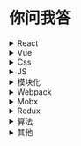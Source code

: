 # 你问我答
<details>
    <summary>React</summary>
    <h2>
        React 性能优化
    </h2>
    <ol>
        <li>shouldcomponentupdate</li>
        <li>purecomponent 纯组件 prop state没改变 不会触发render</li>
        <li>key</li>
        <li>避免render内部新建变量和bind函数</li>
        <li>Immutable</li>
    </ol>
    <h2>
        React Fiber
    </h2>
    <ol>
        <li>
        从reactDOM.render()变成了ReactDOMFiber.render()
        </li>
        <li>
        我们使用了ReactFiber去渲染整个页面，ReactFiber会将整个更新任务分成若干个小的更新任务，
    然后设置一些任务默认的优先级。每执行完一个小任务之后，会释放主线程
        </li>
    </ol>
    <h2>
        React Hooks
    </h2>
    <ol>
        <li>
            难以重用和共享组件 逻辑复杂的组件难以开发与维护  
        </li>
        <li>
            告别了繁杂的this和合并了难以记忆的生命周期   
        </li>
        <li>
            支持包装自己的Hooks(自定义Hooks)，是基于纯命令式的api      
        </li>
        <li>
            更好的完成状态之间的共享，解决原来class组件内部封装的问题，也解决了高阶组件和函数组件的嵌套过深。一个组件一个自己的state，一个组件内可以公用      
        </li>
        <li>
            对于类组件中使用 shouldComponentUpdate 进行优化的地方，
                可以使用 React.memo 包裹整个组件，对 props 进行浅比较来判断。
                合理地规范传入的props，从根本上减少不必要地渲染  
        </li>
    </ol>
    <h2>React diff</h2>
    <ol>
        <li>老diff算法O(n3) react diff O(n)</li>
        <li>Web UI中dom节点跨层级移动操作很少 react对virtual dom进行分层比较 如果一个节点不存在 则改节点和子节点完全删除 发现多了节点 会直接创建节点</li>
        <li>组件比较 如果是同一类型的按照原策略比较virtual dom树 如果不是 就直接替换该节点以及所有子节点</li>
        <li>同一层级的节点 diff算法有插入 移动 删除的操作 如果同一位置节点不同 就直接删除然后然后创建插入
    所以react推荐添加唯一的key进行区分</li>
    </ol>
</details>
<details>
    <summary>Vue</summary>
    <h2>nextTick</h2>
    <ol>
        <li>在下次 DOM 更新循环结束之后执行延迟回调 更新异步</li>
    </ol>
</details>
<details>
    <summary>Css</summary>
    <h2>
    BFC
    </h2>
    <ol>
        <li>
        盒子并且至少满足下列条件中的任何一个：
            <ul>
                <li>float的值不为none</li>
                <li>position的值不为static或者relative</li>
                <li>display的值为 table-cell, table-caption, inline-block, flex, 或者 inline-flex中的其中一个</li>
                <li>overflow的值不为visible</li>
            </ul>
        </li>
        <li>
            BFC来防止外边距折叠
        </li>
        <li>使用BFC来包含浮动</li>
        <li>一个容器里有浮动元素。由于这个原因，容器元素没有高度，
    它的浮动孩子将会脱离页面的常规流。我们通常使用清除浮动来解决这个问题，
    最受欢迎的方法是使用一个clearfix的伪类元素。但我们同样可以通过定义一个BFC来达到这个目的</li>
    </ol>
    <h2>
    清除浮动
    </h2>
    <ol>
        <li>浮动元素脱离了文档流，并不占据文档流的位置，自然父元素也就不能被撑开，所以没了高度</li>
        <li>clear</li>
        <li>BFC</li>
    </ol>
    <h2>居中</h2>
    <ol>
        <li>flex</li>
        <li>grid</li>
        <li>margin: 0 auto; text-align: center </li>
        <li>table</li>
        <li>绝对布局 相对布局</li>
    </ol>
</details>
<details>
    <summary>JS</summary>
    <h2>Event loop</h2>
    <ol>
        <li>虽然js是单线程，但是完全可以模拟多线程，靠的就是Event Loop</li>
        <li>异步任务 分为 微任务(microtask) 和 宏任务(task)，执行的顺序是 执行栈中的代码 => 微任务 => 宏任务</li>
        <li>执行栈
        执行栈中的代码永远最先执行
        微任务(microtask):
            当执行栈中的代码执行完毕，会在执行宏任务队列之前先看看微任务队列中有没有任务，如果有会先将微任务队列中的任务清空才会去执行宏任务队列
        宏任务(task): setTimeout setInterval setImmediate(IE专用)
            等待执行栈和微任务队列都执行完毕才会执行，并且在执行完每一个宏任务之后，会去看看微任务队列有没有新添加的任务，如果有，会先将微任务队列中的任务清空，才会继续执行下一个宏任务</li>
    </ol>
    <h2>节流、防抖</h2>
    <ol>
        <li>函数防抖(debounce):在事件被触发n秒后再执行回调，如果在这n秒内又被触发，则重新计时。input 更改请求</li>
        <li>函数节流(throttle)：规定在一个单位时间内，只能触发一次函数。如果这个单位时间内触发多次函数，只有一次生效。</li>
    </ol>
    <h2>async函数</h2>
    <ol>
        <li>async 函数的实现，就是将 Generator 函数和自动执行器</li>
        <li>当函数执行的时候，一旦遇到 await 就会先返回，等到触发的异步操作完成，再接着执行函数体内后面的语句</li>
    </ol>
    <h2>promise</h2>
    <ol>
        <li>promise.all: 这个返回的 promise 之后会在所有的 promise 都完成或有一个 promise 失败时异步地变为完成或失败</li>
        <li>promise内的逻辑会同步执行 只有then方法和catch方法是异步的
            <pre>
                console.log('1')
                new Promise(() => {
                    console.log('2');
                })
                console.log('2')
                // 1 2 3
            </pre>
        </li>
    </ol>
    <h2>
        call apply bind
    </h2>
    <ol>
        <li>只参数形式不一样 调用即运行 </li>
        <li>bind会返回一个新的函数 都用于改变运行时的上下文</li>
    </ol>
    <h2>requestAnimationFrame</h2>
    <ol>
        <li>一般用于动画，与 setTimeout 方法类似，区别是 setTimeout 是用户指定的</li>
        <li>requestAnimationFrame 是浏览器刷新频率决定的，一般遵循 W3C 标准，它在浏览器每次刷新页面之前执行</li>
    </ol>
    <h2>javascript中有哪些数据类型</h2>
    <ol>
        <li>String</li>
        <li>Boolean</li>
        <li>Number</li>
        <li>Symbol</li>
        <li>Null</li>
        <li>Undefined</li>
        <li>Object</li>
    </ol>
    <h2>解释一下symbol</h2>
    <ol>
        <li>Symbol 是 ES6 引入了一种新的原始数据类型，表示独一无二的值</li>
        <li>可以用作对象的属性名保证唯一不重名</li>
        <li>Symbol 作为属性名，不会被常规方法遍历得到，即该属性不会出现在for...in、for...of循环中，也不会被Object.keys()、Object.getOwnPropertyNames()、JSON.stringify()返回，但是，它并不是私有属性，可以使用 Object.getOwnPropertySymbols 方法，可以获取指定对象的所有 Symbol 属性名</li>
    </ol>
    <h2>Map和object的区别</h2>
    <ol>
        <li>例：{(1, "smile"), (2, "cry"), (42, "happy")}
        Map中的键和值可以是任何数据类型，不仅限于字符串或整数
        </li>
        <li>JSON直接支持Object，但尚未支持Map。因此，在某些我们必须使用JSON的情况下，应将Object视为首选</li>
        <li>Map是一个纯哈希结构，而Object不是（它拥有自己的内部逻辑）。使用delete对Object的属性进行删除操作存在很多性能问题。所以，针对于存在大量增删操作的场景，使用Map更合适</li>
        <li>不同于Object，Map会保留所有元素的顺序。Map结构是在基于可迭代的基础上构建的，所以如果考虑到元素迭代或顺序，使用Map更好，它能够确保在所有浏览器中的迭代性能。</li>
        <li>Map在存储大量数据的场景下表现更好，尤其是在key为未知状态，并且所有key和所有value分别为相同类型的情况下</li>
    </ol>
    <h2>for in for of区别</h2>
    <ol>
        <li>for in的index是字符串类型，遍历可能不是按照实际顺序,会遍历所有可枚举属性 包括原型上的，更适合遍历对象 不遍历数组</li>
        <li>for of一般用于遍历数组 不能遍历对象</li>
    </ol>
    <h2>object.keys object.getOwnPropertyNames区别</h2>
    <ol>
        <li>object.keys返回自身所有可枚举属性</li>
        <li>object.getOwnPropertyNames返回自身所有属性包括不可枚举属性</li>
    </ol>
</details>
<details>
    <summary>模块化</summary>
    <h2>CommonJs</h2>
    <ol>
        <li>commonjs主要应用于服务器，实现同步加载，如nodejs</li>
        <li>require 模块导入</li>
        <li>module.exports === exports 导出</li>
    </ol>
    <h2>AMD</h2>
    <ol>
        <li>AMD规范应用于浏览器，如requirejs，为异步加载</li>
    </ol>
    <h2>ES6</h2>
    <ol>
        <li>import模块导入</li>
        <li>export 模块导出</li>
    </ol>
</details>
<details>
    <summary>Webpack</summary>
    <h2>webpack 优化</h2>
    <ol>
        <li>
        关闭sourcemap
        </li>
        <li>将不变文件cdn打包 提取公共库包 减少打包文件 dll</li>
        <li>调用多进程打包 happypack</li>
        <li>压缩代码</li>
        <li>雪碧图</li>
        <li>loader include exclude</li>
        <li>cdn</li>
    </ol>
</details>
<details>
    <summary>Mobx</summary>
    <pre>
        import { observable, autorun } from 'mobx';
        const counter = observable(0);
        autorun(() => {
        console.log('autorun', counter.get());
        });
        counter.set(1);
        // 0
        // 1
        // set后会重新触发autorun
        // autorun 先生成一个Derivation类 执行传入函数 计算出observing(通过get方法)
        // set之后会从observing中取他的Derivation 触发重新执行
    </pre>
    <pre>
    import { observable, autorun } from 'mobx';
    const counter = observable(0);
    const foo = observable(0);
    const bar = observable(0);
    autorun(() => {
      if (counter.get() === 0) {
        console.log('foo', foo.get());
      } else {
        console.log('bar', bar.get());
      }
    });
    bar.set(10);    // 不触发 autorun
    counter.set(1); // 触发 autorun
    foo.set(100);   // 不触发 autorun
    bar.set(100);   // 触发 autorun
    // foo 0
    // bar 10
    // bar 100
    // 通过get知道 autorun先是依赖counter和foo
    // counter.set后依赖counter bar
    </pre>
    <ol>
        <li>Object.defineProperty，proxy 拦截 getter 和 setter</li>
        <li>Mobx 最关键的函数在于 autoRun</li>
        <li>Observable 。用来包装一个属性为 被观察者
    autorun 。用来包装一个方法为 观察者</li>
        <li>对比Redux
            <ul>
                <li>Redux将数据保存在单一store中，Mobx将数据保存在分散的多个store中</li>
                <li>Redux需要手动处理变化后的操作，Mobx使用observable保存数据，数据变化后自动处理响应的操作</li>
                <li>Redux使用不可变状态，不能直接去修改它，而是应该使用纯函数返回一个新的状态；Mobx中的状态是可以直接修改的</li>
            </ul>
        </li>
    </ol>
</details>
<details>
    <summary>Redux</summary>
    <h2><a href="./my_redux/index.js">从零实现Demo</a></h2>
</details>
<details>
    <summary>算法</summary>
    <h2>给定一个整数数组，找出其中两个数相加等于目标值</h2>
    <ol>
        <li>遍历两次 一个数跟后面所有数相加判断</li>
        <li>先将数组排序 定义两个指针 一个从左往右 一个从右往左 遍历找到</li>
    </ol>
</details>
<details>
    <summary>其他</summary>
    <h2>
        函数式组件的特性 
    </h2>
    <ol>
        <li>无状态</li>
        <li>无生命周期方法</li>
        <li>无this</li>
        <li>在之前，函数式组件更多地被用来当作展示性组件（presentational component）：只是单纯地接受props并且展示内容。</li>
        <li>函数式组件因为没有生命周期，也就没有了shouldComponentUpdate，
                那么如果编写不当，可能反而会导致过多无用地重绘，因为它没法判断是否需要重新绘制组件，组件本身是个函数就都会执行</li>
    </ol>
    <h2>预加载</h2>
    <ol>
        <li>preload: 让浏览器提前加载指定资源(加载后并不执行)，在需要执行的时候再执行</li>
    </ol>
    <h2>缓存</h2>
    <ol>
        <li>1.强缓存：Cache-Control和Expire两个字段控制 
    Cache-Control的值为“public, max-age=xxx”，表示在xxx秒内再次访问该资源，均使用本地的缓存，不再向服务器发起请求</li>
        <li>协商缓存： 协商缓存最大的问题就是每次都要向服务器验证一下缓存的有效性</li>
        <li>webpack hash</li>
    </ol>
    <h2>从输入URL到页面加载的过程</h2>
    <ol>
        <li>
            从浏览器接收url到开启网络请求线程
            <ul>
                <li>浏览器是多进程的，有一个主控进程，以及每一个tab页面都会新开一个进程</li>
                <li>每一个tab页面可以看作是浏览器内核进程，然后这个进程是多线程的</li>
                <li>解析URL</li>
                <li>开辟单独的线程进行网络请求</li>
                <li>输入的是域名，需要进行dns解析成IP</li>
                <li>http的本质就是tcp/ip请求</li>
                <li>tcp将http长报文划分为短报文，通过三次握手与服务端建立连接</li>
                <li>需要进行四次挥手断开连接</li>
            </ul>
        </li>
        <li>解析页面流程
            <ul>
                <li>解析HTML，构建DOM树</li>
                <li>解析CSS，生成CSS规则树</li>
                <li>合并DOM树和CSS规则，生成render树</li>
                <li>布局render树（Layout/reflow），负责各元素尺寸、位置的计算</li>
                <li>绘制render树（paint），绘制页面像素信息</li>
                <li>浏览器会将各层的信息发送给GPU，GPU会将各层合成（composite），显示在屏幕上</li>
            </ul>
        </li>
    </ol>
    <h2>前端安全</h2>
    <ol>
        <li>XSS：是通过在你的输入文本当中或者这HTML标签当中插入js脚本进行攻击 解决：插入内容用innerText 对一些特殊标签进行转义</li>
        <li>CSRF: b站发送的请求带着a站的cookie信息； b站发送请求不经过a站的前端；http请求头中的referer为b站 
    iframe内嵌某一个网站 cookie 解决：same-site属性 referer来源</li>
        <li>内嵌iframe： Javascript禁止内嵌：当网页没有被使用iframe内嵌时，top和window是相等的；当网页被内嵌时，top和window是不相等的</li>
    </ol>
</details>




